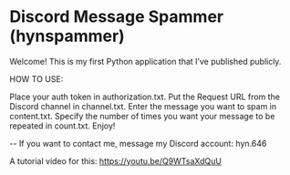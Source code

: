 # Discord Message Spammer (hynspammer)
Welcome! This is my first Python application that I’ve published publicly.

HOW TO USE:

Place your auth token in authorization.txt.
Put the Request URL from the Discord channel in channel.txt.
Enter the message you want to spam in content.txt.
Specify the number of times you want your message to be repeated in count.txt.
Enjoy!

-- If you want to contact me, message my Discord account: hyn.646

A tutorial video for this:
https://youtu.be/Q9WTsaXdQuU
